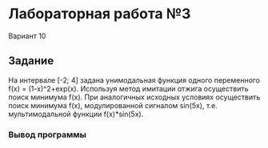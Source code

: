 # Лабораторная работа №3

Вариант 10
## Задание
На интервале [-2; 4] задана унимодальная функция одного переменного f(x) = (1-x)^2+exp(x). Используя метод имитации отжига осуществить поиск минимума f(x).
При аналогичных исходных условиях осуществить поиск минимума f(x), модулированной сигналом sin(5x), т.е. мультимодальной функции f(x)*sin(5x).

### Вывод программы 

